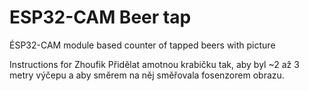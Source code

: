 # ESP32-CAM Beer tap
ÉSP32-CAM module based counter of tapped beers with picture

Instructions for Zhoufik
Přidělat amotnou krabičku tak, aby byl ~2 až 3 metry výčepu a aby směrem na něj směřovala fosenzorem obrazu.
